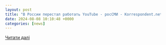 ```yaml
---
layout: post
title: "В России перестал работать YouTube - росСМИ - Korrespondent.net"
date: 2024-08-08 10:10:48 +0000
categories: [news]
---
```


[Читати далі](https://korrespondent.net/world/russia/4707479-v-rossyy-perestal-rabotat-YouTube-rossmy)

